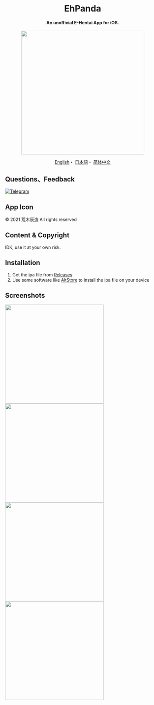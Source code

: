 

<h1 align="center">EhPanda</h1>

<h4 align="center">An unofficial E-Hentai App for iOS.</h4>

<p align="center">
<img src="https://user-images.githubusercontent.com/31207151/105609404-0acbff00-5de4-11eb-9e88-f3c6e0ba9d44.png" width="400"></img>
</p>

<p align="center">
  <a href="/README.en.md">English</a>・
  <a href="/README.jpn.md">日本語</a>・
  <a href="/README.chs.md">简体中文</a>
</p>

## Questions、Feedback
[![Telegram](https://img.shields.io/badge/chat-Telegram-blue.svg)](https://t.me/ehpanda)

## App Icon
© 2021 荒木辰造 All rights reserved

## Content & Copyright
IDK, use it at your own risk.

## Installation
1. Get the ipa file from [Releases](https://github.com/arakitatsuzou/EhPanda/releases)
2. Use some software like [AltStore](https://altstore.io) to install the ipa file on your device

## Screenshots
<img src="https://user-images.githubusercontent.com/31207151/110208728-dad44900-7ec3-11eb-982a-cc2f527551e0.jpg" width="320"><img src="https://user-images.githubusercontent.com/31207151/110208732-e32c8400-7ec3-11eb-9470-7cc4d70aa318.jpg" width="320"><img src="https://user-images.githubusercontent.com/31207151/110208733-e3c51a80-7ec3-11eb-81c9-f81f4bc80225.jpg" width="320"><img src="https://user-images.githubusercontent.com/31207151/110208735-e45db100-7ec3-11eb-91bd-0eae18aef41d.jpg" width="320">
